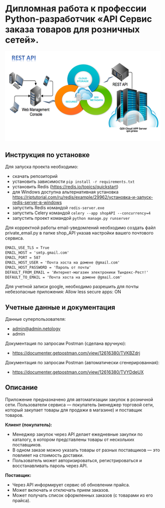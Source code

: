# Дипломная работа к профессии Python-разработчик «API Сервис заказа товаров для розничных сетей».

![rest_api](url_for_load/REST-API.png "REST API")

## Инструкция по установке

Для запуска проекта необходимо:
- скачать репозиторий
- установить зависимости `pip install -r requirements.txt`
- установить Redis (https://redis.io/topics/quickstart)
- для Windows доступна альтернативная установка https://riptutorial.com/ru/redis/example/29962/установка-и-запуск-redis-server-в-windows
- запустить Redis командой `redis-server.exe`
- запустить Celery командой `celery --app shopAPI --concurrency=4`
- запустить проект командой `python manage.py runserver`

Для корректной работы email-уведомлений необходимо создать файл private_email.py в папке shop_API указав настройки вашего почтового сервиса.
```
EMAIL_USE_TLS = True
EMAIL_HOST = 'smtp.gmail.com'
EMAIL_PORT = 587
EMAIL_HOST_USER = 'Почта хоста на домене @gmail.com'
EMAIL_HOST_PASSWORD = 'Пароль от почты'
DEFAULT_FROM_EMAIL = 'Интернет-магазин электроники Тындекс-Рест!'
DEFAULT_TO_EMAIL = 'Почта хоста на домене @gmail.com'
```
Для учетной записи google, необходимо разрешить для почты небезопасные приложения: Allow less secure apps: ON

## Учетные данные и документация

Данные суперпользователя:
- admin@admin.netology
- admin

Документация по запросам Postman (сделана вручную):
- https://documenter.getpostman.com/view/12616380/TVKBZdrj
 
Документация по запросам Postman (автоматически сгенерированная):
- https://documenter.getpostman.com/view/12616380/TVYDdeUX

## Описание

Приложение предназначено для автоматизации закупок в розничной сети. Пользователи сервиса — покупатель (менеджер торговой сети, который закупает товары для продажи в магазине) и поставщик товаров.

**Клиент (покупатель):**

- Менеджер закупок через API делает ежедневные закупки по каталогу, в котором
  представлены товары от нескольких поставщиков.
- В одном заказе можно указать товары от разных поставщиков — это
  повлияет на стоимость доставки.
- Пользователь может авторизироваться, регистрироваться и восстанавливать пароль через API.
    
**Поставщик:**

- Через API информирует сервис об обновлении прайса.
- Может включать и отключать прием заказов.
- Может получать список оформленных заказов (с товарами из его прайса).

